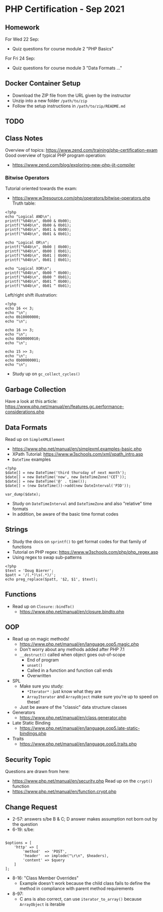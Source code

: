 # PHP Certification - Sep 2021

## Homework
For Wed 22 Sep:
* Quiz questions for course module 2 "PHP Basics"

For Fri 24 Sep:
* Quiz questions for course module 3 "Data Formats ..."

## Docker Container Setup
* Download the ZIP file from the URL given by the instructor
* Unzip into a new folder `/path/to/zip`
* Follow the setup instructions in `/path/to/zip/README.md`

## TODO

## Class Notes
Overview of topics: https://www.zend.com/training/php-certification-exam
Good overview of typical PHP program operation:
* https://www.zend.com/blog/exploring-new-php-jit-compiler

### Bitwise Operators
Tutorial oriented towards the exam:
* https://www.w3resource.com/php/operators/bitwise-operators.php
Truth table:
```
<?php
echo "Logical AND\n";
printf("%04b\n", 0b00 & 0b00);
printf("%04b\n", 0b00 & 0b01);
printf("%04b\n", 0b01 & 0b00);
printf("%04b\n", 0b01 & 0b01);

echo "Logical OR\n";
printf("%04b\n", 0b00 | 0b00);
printf("%04b\n", 0b00 | 0b01);
printf("%04b\n", 0b01 | 0b00);
printf("%04b\n", 0b01 | 0b01);

echo "Logical XOR\n";
printf("%04b\n", 0b00 ^ 0b00);
printf("%04b\n", 0b00 ^ 0b01);
printf("%04b\n", 0b01 ^ 0b00);
printf("%04b\n", 0b01 ^ 0b01);
```
Left/right shift illustration:
```
<?php
echo 16 << 3;
echo "\n";
echo 0b10000000;
echo "\n";

echo 16 >> 3;
echo "\n";
echo 0b00000010;
echo "\n";

echo 15 >> 3;
echo "\n";
echo 0b00000001;
echo "\n";
```
* Study up on `gc_collect_cycles()`

## Garbage Collection
Have a look at this article:
https://www.php.net/manual/en/features.gc.performance-considerations.php

## Data Formats
Read up on `SimpleXMLElement`
* https://www.php.net/manual/en/simplexml.examples-basic.php
* XPath Tutorial: https://www.w3schools.com/xml/xpath_intro.asp
* `DateTime` examples
```
<?php
$date[] = new DateTime('third thursday of next month');
$date[] = new DateTime('now', new DateTimeZone('CET'));
$date[] = new DateTime('@' . time());
$date[] = (new DateTime())->add(new DateInterval('P3D'));

var_dump($date);
```
  * Study on `DateTimeInterval` and `DateTimeZone` and also "relative" time formats
  * In addition, be aware of the basic time format codes

## Strings
* Study the docs on `sprintf()` to get format codes for that family of functions
* Tutorial on PHP regex: https://www.w3schools.com/php/php_regex.asp
* Using regex to swap sub-patterns
```
<?php
$text = 'Doug Bierer';
$patt = '/(.*)\s(.*)/';
echo preg_replace($patt, '$2, $1', $text);
```

## Functions
* Read up on `Closure::bindTo()`
  * https://www.php.net/manual/en/closure.bindto.php

## OOP
* Read up on magic methods!
  * https://www.php.net/manual/en/language.oop5.magic.php
  * Don't worry about any methods added after PHP 7.1
  * `__destruct()` called when object goes out-of-scope
    * End of program
    * `unset()`
    * Called in a function and function call ends
    * Overwritten
* SPL
  * Make sure you study:
    * `*Iterator*` : just know what they are
    * `ArrayIterator` and `ArrayObject` make sure you're up to speed on these!
  * Just be aware of the "classic" data structure classes
* Generators
  * https://www.php.net/manual/en/class.generator.php
* Late Static Binding
  * https://www.php.net/manual/en/language.oop5.late-static-bindings.php
* Traits
  * https://www.php.net/manual/en/language.oop5.traits.php

## Security Topic
Questions are drawn from here:
* https://www.php.net/manual/en/security.php
Read up on the `crypt()` function
* https://www.php.net/manual/en/function.crypt.php

## Change Request
* 2-57: answers s/be B & C; D answer makes assumption not born out by the question
* 6-19: s/be:
```

$options = [
    'http' => [
        'method'  => 'POST',
        'header'  => implode("\r\n", $headers),
        'content' => $query
    ]
];
```
* 8-16: "Class Member Overrides"
  * Example doesn't work because the child class fails to define the method in compliance with parent method requirements
* 8-97:
  * C ans is also correct, can use `iterator_to_array()` because `ArrayObject` is iterable

